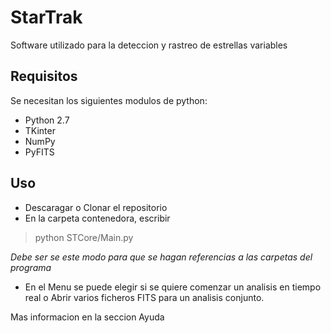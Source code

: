 # StarTrak
Software utilizado para la deteccion y rastreo de estrellas variables

## Requisitos
Se necesitan los siguientes modulos de python:
- Python 2.7
- TKinter
- NumPy
- PyFITS

## Uso

- Descaragar o Clonar el repositorio
- En la carpeta contenedora, escribir
>python STCore/Main.py

*Debe ser se este modo para que se hagan referencias a las carpetas del programa*

- En el Menu se puede elegir si se quiere comenzar un analisis en tiempo real o Abrir varios ficheros FITS para un analisis conjunto.

Mas informacion en la seccion Ayuda
